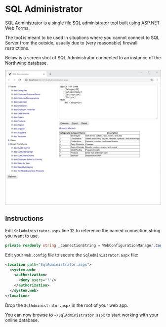 # SQL Administrator

SQL Administrator is a single file SQL administrator tool built using ASP.NET Web Forms.

The tool is meant to be used in situations where you cannot connect to SQL Server from the outside, usually due to (very reasonable) firewall restrictions.

Below is a screen shot of SQL Administrator connected to an instance of the Northwind database.

![screenshot](screenshot.jpg "SQL Administrator connected to the Northwind database")

## Instructions

Edit `SqlAdministrator.aspx` line 12 to reference the named connection string you want to use.

```csharp
private readonly string _connectionString = WebConfigurationManager.ConnectionStrings["ConnectionString"].ConnectionString;
```

Edit your `Web.config` file to secure the `SqlAdministrator.aspx` file:

```xml
<location path="SqlAdministrator.aspx">
  <system.web>
    <authorization>
      <deny users="?"/>
    </authorization>
  </system.web>
</location>
```

Drop the `SqlAdministrator.aspx` in the root of your web app.

You can now browse to `~/SqlAdministrator.aspx` to start working with your online database.
